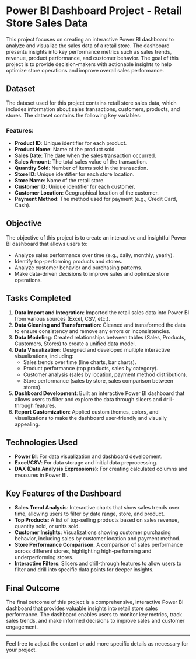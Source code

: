 # Power BI Dashboard Project - Retail Store Sales Data

This project focuses on creating an interactive Power BI dashboard to analyze and visualize the sales data of a retail store. The dashboard presents insights into key performance metrics such as sales trends, revenue, product performance, and customer behavior. The goal of this project is to provide decision-makers with actionable insights to help optimize store operations and improve overall sales performance.

## Dataset

The dataset used for this project contains retail store sales data, which includes information about sales transactions, customers, products, and stores. The dataset contains the following key variables:

### Features:
- **Product ID**: Unique identifier for each product.
- **Product Name**: Name of the product sold.
- **Sales Date**: The date when the sales transaction occurred.
- **Sales Amount**: The total sales value of the transaction.
- **Quantity Sold**: Number of items sold in the transaction.
- **Store ID**: Unique identifier for each store location.
- **Store Name**: Name of the retail store.
- **Customer ID**: Unique identifier for each customer.
- **Customer Location**: Geographical location of the customer.
- **Payment Method**: The method used for payment (e.g., Credit Card, Cash).

## Objective

The objective of this project is to create an interactive and insightful Power BI dashboard that allows users to:

- Analyze sales performance over time (e.g., daily, monthly, yearly).
- Identify top-performing products and stores.
- Analyze customer behavior and purchasing patterns.
- Make data-driven decisions to improve sales and optimize store operations.

## Tasks Completed

1. **Data Import and Integration**: Imported the retail sales data into Power BI from various sources (Excel, CSV, etc.).
2. **Data Cleaning and Transformation**: Cleaned and transformed the data to ensure consistency and remove any errors or inconsistencies.
3. **Data Modeling**: Created relationships between tables (Sales, Products, Customers, Stores) to create a unified data model.
4. **Data Visualization**: Designed and developed multiple interactive visualizations, including:
   - Sales trends over time (line charts, bar charts).
   - Product performance (top products, sales by category).
   - Customer analysis (sales by location, payment method distribution).
   - Store performance (sales by store, sales comparison between stores).
5. **Dashboard Development**: Built an interactive Power BI dashboard that allows users to filter and explore the data through slicers and drill-through features.
6. **Report Customization**: Applied custom themes, colors, and visualizations to make the dashboard user-friendly and visually appealing.

## Technologies Used

- **Power BI**: For data visualization and dashboard development.
- **Excel/CSV**: For data storage and initial data preprocessing.
- **DAX (Data Analysis Expressions)**: For creating calculated columns and measures in Power BI.

## Key Features of the Dashboard

- **Sales Trend Analysis**: Interactive charts that show sales trends over time, allowing users to filter by date range, store, and product.
- **Top Products**: A list of top-selling products based on sales revenue, quantity sold, or units sold.
- **Customer Insights**: Visualizations showing customer purchasing behavior, including sales by customer location and payment method.
- **Store Performance Comparison**: A comparison of sales performance across different stores, highlighting high-performing and underperforming stores.
- **Interactive Filters**: Slicers and drill-through features to allow users to filter and drill into specific data points for deeper insights.

## Final Outcome

The final outcome of this project is a comprehensive, interactive Power BI dashboard that provides valuable insights into retail store sales performance. The dashboard enables users to monitor key metrics, track sales trends, and make informed decisions to improve sales and customer engagement.

---

Feel free to adjust the content or add more specific details as necessary for your project.
